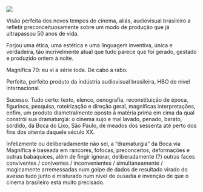 ---
---

![](http://www.ultracurioso.com.br/wp-content/uploads/2015/11/main.jpg)

Visão perfeita dos novos tempos do cinema, aliás, audiovisual brasileiro a refletir preconceituosamente sobre um modo de produção que já ultrapassou 50 anos de vida. 

Forjou uma ética, uma estética e uma linguagem inventiva, única e verdadeira, tão incrivelmente atual que tudo parece que foi gerado, gestado e produzido ontem à noite.

Magnífica 70: eu vi a série toda. De cabo a rabo.

Perfeita, perfeito produto da indústria audiovisual brasileira, HBO de nível internacional. 

Sucesso. Tudo certo: texto, elenco, cenografia, reconstituição de época, figurinos, pesquisa, roteirização e direção geral, magníficas interpretações, enfim, um produto diametralmente oposto à matéria prima em cima da qual constrói sua dramaturgia: o cinema sujo e mal lavado, penado, barato, sórdido, da Boca do Lixo, São Paulo, de meados dos sessenta até perto dos fins dos oitenta daquele século XX.

Infelizmente ou deliberadamente não sei, a “dramaturgia” da Boca via Magnífica é baseada em rancores, fofocas, preconceitos, deformações e outras babaquices, além de fingir ignorar, deliberadamente (?) outras faces conviventes / coniventes / inconvenientes / simultaneamente / magicamente arremessadas num golpe de dados de resultado virado do avesso tudo junto e misturado num nível de ousadia e invenção de que o cinema brasileiro está muito precisado.

